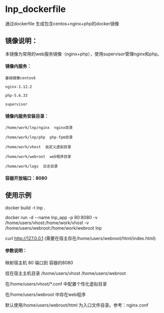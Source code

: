 # lnp_dockerfile
通过dockerfile 生成包含centos+nginx+php的docker镜像

## 镜像说明：
本镜像为常用的web服务镜像（nginx+php），使用supervisor管理nginx和php。

#### 镜像内服务：

	基础镜像centos6

	nginx-1.12.2

	php-5.6.33
	
	supervisor

#### 镜像内服务安装目录：

	/home/work/lnp/nginx  nginx目录

	/home/work/lnp/php  php-fpm目录

	/home/work/vhost  自定义虚拟目录

	/home/work/webroot  web程序目录

	/home/work/logs  日志目录

#### 容器开放端口：8080

## 使用示例

docker build -t lnp .

docker run -d --name lnp_app -p 80:8080 -v /home/users/vhost:/home/work/vhost -v /home/users/webroot:/home/work/webroot lnp

curl http://127.0.0.1 (需要在宿主存在/home/users/webroot/html/index.html)

#### 参数说明：

映射宿主机 80 端口到 容器的8080
	
挂在宿主主机目录 /home/users/vhost /home/users/webroot

在/home/users/vhost/*.conf 中配置个性化虚拟目录

在/home/users/webroot 中存在web程序

默认使用/home/users/webroot/html 为入口文件目录。参考：nginx.conf
